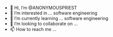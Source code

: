 - 👋 Hi, I’m @ANONYMOUSPRIEST
- 👀 I’m interested in ... software engineering
- 🌱 I’m currently learning ... software engineering
- 💞️ I’m looking to collaborate on ...
- 📫 How to reach me ...

<!---
ANONYMOUSPRIEST/ANONYMOUSPRIEST is a ✨ special ✨ repository because its `README.md` (this file) appears on your GitHub profile.
You can click the Preview link to take a look at your changes.
--->

